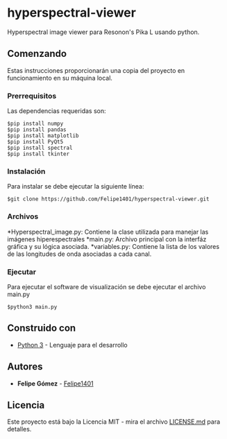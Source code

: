 # hyperspectral-viewer
Hyperspectral image viewer para Resonon's Pika L usando python.

## Comenzando

Estas instrucciones proporcionarán una copia del proyecto en funcionamiento en su máquina local.

### Prerrequisitos

Las dependencias requeridas son:

```
$pip install numpy
$pip install pandas
$pip install matplotlib
$pip install PyQt5
$pip install spectral
$pip install tkinter
```

### Instalación

Para instalar se debe ejecutar la siguiente línea:

```
$git clone https://github.com/Felipe1401/hyperspectral-viewer.git
```

### Archivos

*Hyperspectral_image.py: Contiene la clase utilizada para manejar las imágenes hiperespectrales
*main.py: Archivo principal con la interfáz gráfica y su lógica asociada.
*variables.py: Contiene la lista de los valores de las longitudes de onda asociadas a cada canal.

### Ejecutar

Para ejecutar el software de visualización se debe ejecutar el archivo main.py

```
$python3 main.py
```

## Construido con

* [Python 3](https://www.python.org) - Lenguaje para el desarrollo

## Autores

* **Felipe Gómez** - [Felipe1401](https://github.com/Felipe1401/)

## Licencia

Este proyecto está bajo la Licencia MIT - mira el archivo [LICENSE.md](LICENSE.md) para detalles.
